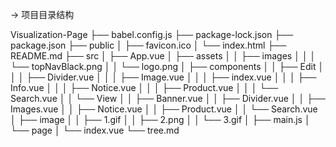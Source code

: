 -> 项目目录结构

Visualization-Page
├── babel.config.js
├── package-lock.json
├── package.json
├── public
│   ├── favicon.ico
│   └── index.html
├── README.md
├── src
│   ├── App.vue
│   ├── assets
│   │   ├── images
│   │   │   └── topNavBlack.png
│   │   └── logo.png
│   ├── components
│   │   ├── Edit
│   │   │   ├── Divider.vue
│   │   │   ├── Image.vue
│   │   │   ├── index.vue
│   │   │   ├── Info.vue
│   │   │   ├── Notice.vue
│   │   │   ├── Product.vue
│   │   │   └── Search.vue
│   │   └── View
│   │       ├── Banner.vue
│   │       ├── Divider.vue
│   │       ├── Images.vue
│   │       ├── Notice.vue
│   │       ├── Product.vue
│   │       └── Search.vue
│   ├── image
│   │   ├── 1.gif
│   │   ├── 2.png
│   │   └── 3.gif
│   ├── main.js
│   └── page
│       └── index.vue
└── tree.md
